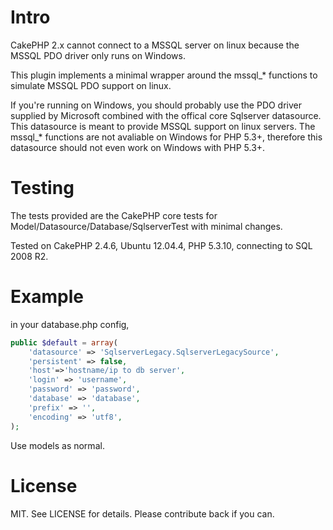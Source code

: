Intro
===============

CakePHP 2.x cannot connect to a MSSQL server on linux because the MSSQL PDO driver only
runs on Windows.

This plugin implements a minimal wrapper around the mssql_* functions to simulate MSSQL
PDO support on linux.

If you're running on Windows, you should probably use the PDO driver supplied by Microsoft
combined with the offical core Sqlserver datasource.  This datasource is meant to provide
MSSQL support on linux servers.  The mssql_* functions are not avaliable on Windows for
PHP 5.3+, therefore this datasource should not even work on Windows with PHP 5.3+.

Testing
================

The tests provided are the CakePHP core tests for Model/Datasource/Database/SqlserverTest
with minimal changes.

Tested on CakePHP 2.4.6, Ubuntu 12.04.4, PHP 5.3.10, connecting to SQL 2008 R2.

Example
================

in your database.php config,

```PHP
public $default = array(
	'datasource' => 'SqlserverLegacy.SqlserverLegacySource',
	'persistent' => false,
	'host'=>'hostname/ip to db server',
	'login' => 'username',
	'password' => 'password',
	'database' => 'database',
	'prefix' => '',
	'encoding' => 'utf8',
);
```

Use models as normal.

License
================

MIT. See LICENSE for details. Please contribute back if you can.